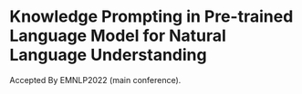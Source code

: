 # Knowledge Prompting in Pre-trained Language Model for Natural Language Understanding
Accepted By EMNLP2022 (main conference).
